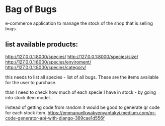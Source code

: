 
# Bag of Bugs
e-commerce application to manage the stock of the shop that is selling bugs. 

## list available products:
http://127.0.0.1:8000/species/
http://127.0.0.1:8000/species/size/
http://127.0.0.1:8000/species/enviroment/
http://127.0.0.1:8000/species/category/

this needs to list all species - list of all bugs. These are the items available for the user to purchase.



than I need to check how much of each specie I have in stock - by going into stock item model.



instead of getting code from random it would be good to generate qr code for each stock item. 
https://emmanuelkwakyenyantakyi.medium.com/qr-code-generator-api-with-django-369cae1d556f
